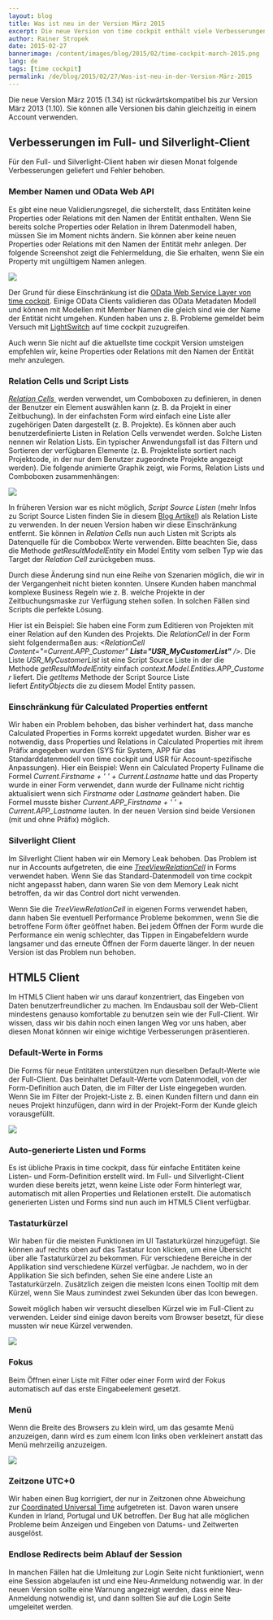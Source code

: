 ```yaml
---
layout: blog
title: Was ist neu in der Version März 2015
excerpt: Die neue Version von time cockpit enthält viele Verbesserungen zur Benutzerfreundlichkeit der HTML5 Preview. Die wichtigste Neuerung sind die Tastaturkürzel, die die Verwendung des Web-Clients viel effizienter machen. Natürlich haben wir auch im Full- und Silverlight-Client wieder Verbesserungen geliefert.
author: Rainer Stropek
date: 2015-02-27
bannerimage: /content/images/blog/2015/02/time-cockpit-march-2015.png
lang: de
tags: [time cockpit]
permalink: /de/blog/2015/02/27/Was-ist-neu-in-der-Version-März-2015
---
```


<p class="showcase">Die neue Version März 2015 (1.34) ist rückwärtskompatibel bis zur Version März 2013 (1.10). Sie können alle Versionen bis dahin gleichzeitig in einem Account verwenden.</p><h2>Verbesserungen im Full- und Silverlight-Client</h2><p>Für den Full- und Silverlight-Client haben wir diesen Monat folgende Verbesserungen geliefert und Fehler behoben.</p><h3>Member Namen und OData Web API</h3><p>Es gibt eine neue Validierungsregel, die sicherstellt, dass Entitäten keine Properties oder Relations mit den Namen der Entität enthalten. Wenn Sie bereits solche Properties oder Relation in Ihrem Datenmodell haben, müssen Sie im Moment nichts ändern. Sie können aber keine neuen Properties oder Relations mit den Namen der Entität mehr anlegen. Der folgende Screenshot zeigt die Fehlermeldung, die Sie erhalten, wenn Sie ein Property mit ungültigem Namen anlegen.</p><p>
  <img src="{{site.baseurl}}/content/images/blog/2015/02/SameNameProperty.png?mw=800" />
</p><p>Der Grund für diese Einschränkung ist die <a href="http://help.timecockpit.com/?topic=html/5d6e34c5-3b08-4fa4-baa0-45eb707b6b78.htm" target="_blank">OData Web Service Layer von time cockpit</a>. Einige OData Clients validieren das OData Metadaten Modell und können mit Modellen mit Member Namen die gleich sind wie der Name der Entität nicht umgehen. Kunden haben uns z. B. Probleme gemeldet beim Versuch mit <a href="https://msdn.microsoft.com/de-de/library/ff851953.aspx">LightSwitch</a> auf time cockpit zuzugreifen.</p><p>Auch wenn Sie nicht auf die aktuellste time cockpit Version umsteigen empfehlen wir, keine Properties oder Relations mit den Namen der Entität mehr anzulegen.</p><h3>Relation Cells und Script Lists</h3><p>
  <a href="http://help.timecockpit.com/?topic=html/0bc0dca0-3146-0767-90a6-7b6eb5d4ee86.htm" target="_blank">
    <em>Relation Cells</em>
  </a> werden verwendet, um Comboboxen zu definieren, in denen der Benutzer ein Element auswählen kann (z. B. da Projekt in einer Zeitbuchung). In der einfachsten Form wird einfach eine Liste aller zugehörigen Daten dargestellt (z. B. Projekte). Es können aber auch benutzerdefinierte Listen in Relation Cells verwendet werden. Solche Listen nennen wir Relation Lists. Ein typischer Anwendungsfall ist das Filtern und Sortieren der verfügbaren Elemente (z. B. Projekteliste sortiert nach Projektcode, in der nur dem Benutzer zugeordnete Projekte angezeigt werden). Die folgende animierte Graphik zeigt, wie Forms, Relation Lists und Comboboxen zusammenhängen:</p><p>
  <img src="{{site.baseurl}}/content/images/blog/2015/02/RelationListAnimated.png" />
</p><p>In früheren Version war es nicht möglich, <em>Script Source Listen</em> (mehr Infos zu Script Source Listen finden Sie in diesem <a href="http://www.timecockpit.com/blog/2014/11/27/Why-You-Need-to-Sign-Your-Custom-Code">Blog Artikel</a>) als Relation Liste zu verwenden. In der neuen Version haben wir diese Einschränkung entfernt. Sie können in <em>Relation Cells</em> nun auch Listen mit Scripts als Datenquelle für die Combobox Werte verwenden. Bitte beachten Sie, dass die Methode <em>getResultModelEntity</em> ein Model Entity vom selben Typ wie das Target der <em>Relation Cell</em> zurückgeben muss.</p><p>Durch diese Änderung sind nun eine Reihe von Szenarien möglich, die wir in der Vergangenheit nicht bieten konnten. Unsere Kunden haben manchmal komplexe Business Regeln wie z. B. welche Projekte in der Zeitbuchungsmaske zur Verfügung stehen sollen. In solchen Fällen sind Scripts die perfekte Lösung.</p><p>Hier ist ein Beispiel: Sie haben eine Form zum Editieren von Projekten mit einer Relation auf den Kunden des Projekts. Die <em>RelationCell</em> in der Form sieht folgendermaßen aus: <em>&lt;RelationCell Content="=Current.APP_Customer" <strong>List="USR_MyCustomerList"</strong> /&gt;</em>. Die Liste <em>USR_MyCustomerList</em> ist eine Script Source Liste in der die Methode <em>getResultModelEntity</em> einfach <em>context.Model.Entities.APP_Customer</em> liefert. Die <em>getItems</em> Methode der Script Source Liste liefert <em>EntityObjects</em> die zu diesem Model Entity passen.</p><h3>Einschränkung für Calculated Properties entfernt</h3><p>Wir haben ein Problem behoben, das bisher verhindert hat, dass manche Calculated Properties in Forms korrekt upgedatet wurden. Bisher war es notwendig, dass Properties und Relations in Calculated Properties mit ihrem Präfix angegeben wurden (SYS für System, APP für das Standarddatenmodell von time cockpit und USR für Account-spezifische Anpassungen). Hier ein Beispiel: Wenn ein Calculated Property Fullname die Formel <em>Current.Firstname + ' ' + Current.Lastname</em> hatte und das Property wurde in einer Form verwendet, dann wurde der Fullname nicht richtig aktualisiert wenn sich <em>Firstname</em> oder <em>Lastname</em> geändert haben. Die Formel musste bisher <em>Current.APP_Firstname + ' ' + Current.APP_Lastname</em> lauten. In der neuen Version sind beide Versionen (mit und ohne Präfix) möglich.</p><h3>Silverlight Client</h3><p>Im Silverlight Client haben wir ein Memory Leak behoben. Das Problem ist nur in Accounts aufgetreten, die eine <a href="http://help.timecockpit.com/?topic=html/54273f29-ff88-3856-effc-86cdaf662f35.htm"><em>TreeViewRelationCell</em></a> in Forms verwendet haben. Wenn Sie das Standard-Datenmodell von time cockpit nicht angepasst haben, dann waren Sie von dem Memory Leak nicht betroffen, da wir das Control dort nicht verwenden.</p><p>Wenn Sie die <em>TreeViewRelationCell</em> in eigenen Forms verwendet haben, dann haben Sie eventuell Performance Probleme bekommen, wenn Sie die betroffene Form öfter geöffnet haben. Bei jedem Öffnen der Form wurde die Performance ein wenig schlechter, das Tippen in Eingabefeldern wurde langsamer und das erneute Öffnen der Form dauerte länger. In der neuen Version ist das Problem nun behoben.</p><h2>HTML5 Client</h2><p>Im HTML5 Client haben wir uns darauf konzentriert, das Eingeben von Daten benutzerfreundlicher zu machen. Im Endausbau soll der Web-Client mindestens genauso komfortable zu benutzen sein wie der Full-Client. Wir wissen, dass wir bis dahin noch einen langen Weg vor uns haben, aber diesen Monat können wir einige wichtige Verbesserungen präsentieren.</p><h3>Default-Werte in Forms</h3><p>Die Forms für neue Entitäten unterstützen nun dieselben Default-Werte wie der Full-Client. Das beinhaltet Default-Werte vom Datenmodell, von der Form-Definition auch Daten, die im Filter der Liste eingegeben wurden. Wenn Sie im Filter der Projekt-Liste z. B. einen Kunden filtern und dann ein neues Projekt hinzufügen, dann wird in der Projekt-Form der Kunde gleich vorausgefüllt.</p><p>
  <img src="{{site.baseurl}}/content/images/blog/2015/02/default-values.png" />
</p><h3>Auto-generierte Listen und Forms</h3><p>Es ist übliche Praxis in time cockpit, dass für einfache Entitäten keine Listen- und Form-Definition erstellt wird. Im Full- und Silverlight-Client wurden diese bereits jetzt, wenn keine Liste oder Form hinterlegt war, automatisch mit allen Properties und Relationen erstellt. Die automatisch generierten Listen und Forms sind nun auch im HTML5 Client verfügbar.</p><h3>Tastaturkürzel</h3><p>Wir haben für die meisten Funktionen im UI Tastaturkürzel hinzugefügt. Sie können auf rechts oben auf das Tastatur Icon klicken, um eine Übersicht über alle Tastaturkürzel zu bekommen. Für verschiedene Bereiche in der Applikation sind verschiedene Kürzel verfügbar. Je nachdem, wo in der Applikation Sie sich befinden, sehen Sie eine andere Liste an Tastaturkürzeln. Zusätzlich zeigen die meisten Icons einen Tooltip mit dem Kürzel, wenn Sie Maus zumindest zwei Sekunden über das Icon bewegen.</p><p>Soweit möglich haben wir versucht dieselben Kürzel wie im Full-Client zu verwenden. Leider sind einige davon bereits vom Browser besetzt, für diese mussten wir neue Kürzel verwenden.</p><p>
  <img src="{{site.baseurl}}/content/images/blog/2015/02/hotkeys.png" />
</p><h3>Fokus</h3><p>Beim Öffnen einer Liste mit Filter oder einer Form wird der Fokus automatisch auf das erste Eingabeelement gesetzt.</p><h3>Menü</h3><p>Wenn die Breite des Browsers zu klein wird, um das gesamte Menü anzuzeigen, dann wird es zum einem Icon links oben verkleinert anstatt das Menü mehrzeilig anzuzeigen.</p><p>
  <img src="{{site.baseurl}}/content/images/blog/2015/02/burger-menu.png" />
</p><h3>Zeitzone UTC+0</h3><p>Wir haben einen Bug korrigiert, der nur in Zeitzonen ohne Abweichung zur <a href="http://en.wikipedia.org/wiki/UTC%C2%B100:00">Coordinated Universal Time</a> aufgetreten ist. Davon waren unsere Kunden in Irland, Portugal und UK betroffen. Der Bug hat alle möglichen Probleme beim Anzeigen und Eingeben von Datums- und Zeitwerten ausgelöst.</p><h3>Endlose Redirects beim Ablauf der Session</h3><p>In manchen Fällen hat die Umleitung zur Login Seite nicht funktioniert, wenn eine Session abgelaufen ist und eine Neu-Anmeldung notwendig war. In der neuen Version sollte eine Warnung angezeigt werden, dass eine Neu-Anmeldung notwendig ist, und dann sollten Sie auf die Login Seite umgeleitet werden.</p>